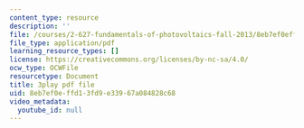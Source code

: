 ```yaml
---
content_type: resource
description: ''
file: /courses/2-627-fundamentals-of-photovoltaics-fall-2013/8eb7ef0effd13fd9e33967a084828c68_FLbfYpkSZ84.pdf
file_type: application/pdf
learning_resource_types: []
license: https://creativecommons.org/licenses/by-nc-sa/4.0/
ocw_type: OCWFile
resourcetype: Document
title: 3play pdf file
uid: 8eb7ef0e-ffd1-3fd9-e339-67a084828c68
video_metadata:
  youtube_id: null
---
```

